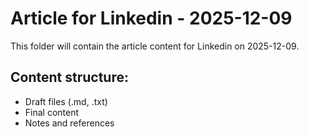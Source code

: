 # Article for Linkedin - 2025-12-09

This folder will contain the article content for Linkedin on 2025-12-09.

## Content structure:
- Draft files (.md, .txt)
- Final content
- Notes and references
